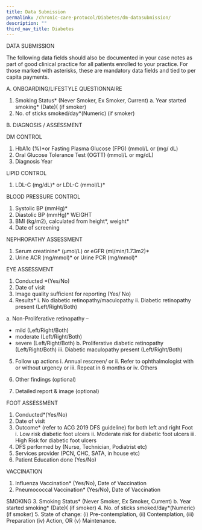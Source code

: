 ```yaml
---
title: Data Submission
permalink: /chronic-care-protocol/Diabetes/dm-datasubmission/
description: ""
third_nav_title: Diabetes
---
```

DATA SUBMISSION

The following data fields should also be documented in your case notes as part of good clinical practice for all patients enrolled to your practice.
For those marked with asterisks, these are mandatory data fields and tied to per capita payments. 

A.	ONBOARDING/LIFESTYLE QUESTIONNAIRE
1.	Smoking Status*  (Never Smoker, Ex Smoker, Current)
a.	Year started smoking* (Date)( (if smoker)
2.	No. of sticks smoked/day*(Numeric) (if smoker)

B. DIAGNOSIS / ASSESSMENT

DM CONTROL
1.	HbA1c (%)*or Fasting Plasma Glucose (FPG) (mmol/L or (mg/ dL)
2.	Oral Glucose Tolerance Test (OGTT) (mmol/L or mg/dL)
3.	Diagnosis Year 

LIPID CONTROL
1.	LDL-C (mg/dL)* or LDL-C (mmol/L)* 

BLOOD PRESSURE CONTROL
1.	Systolic BP (mmHg)* 
2.	Diastolic BP (mmHg)* 
WEIGHT
1.	BMI (kg/m2), calculated from height*, weight*
2.	Date of screening

NEPHROPATHY ASSESSMENT
1.	Serum creatinine* (μmol/L) or eGFR (ml/min/1.73m2)*  
2.	Urine ACR (mg/mmol)*  or Urine PCR (mg/mmol)* 

EYE ASSESSMENT 
1.	Conducted *(Yes/No)
2.	Date of visit 
3.	Image quality sufficient for reporting (Yes/ No)
4.	Results* 
i.	No diabetic retinopathy/maculopathy 
ii.	Diabetic retinopathy present (Left/Right/Both)

a.	Non-Proliferative retinopathy – 
-	 mild (Left/Right/Both)
-	 moderate (Left/Right/Both)
-	 severe (Left/Right/Both)
b.	Proliferative diabetic retinopathy (Left/Right/Both)
iii.	Diabetic maculopathy present (Left/Right/Both) 

5.	Follow up actions
i.	Annual rescreen/ or 
ii.	Refer to ophthalmologist with or without urgency or 
iii.	Repeat in 6 months or 
iv.	Others

6.	Other findings (optional)
7.	Detailed report & image (optional)  

FOOT ASSESSMENT 
1.	Conducted*(Yes/No)
2.	Date of visit
3.	Outcome* (refer to ACG 2019 DFS guideline) for both left and right Foot 
i.	Low risk diabetic foot ulcers
ii.	Moderate risk for diabetic foot ulcers 
iii.	High Risk for diabetic foot ulcers
4.	DFS performed by (Nurse, Technician, Podiatrist etc) 
5.	Services provider (PCN, CHC, SATA, in house etc) 
6.	Patient Education done (Yes/No)

VACCINATION
1.	Influenza Vaccination* (Yes/No), Date of Vaccination
2.	Pneumococcal Vaccination* (Yes/No), Date of Vaccination

SMOKING
3.	Smoking Status*  (Never Smoker, Ex Smoker, Current)
b.	Year started smoking* (Date)( (if smoker)
4.	No. of sticks smoked/day*(Numeric) (if smoker)
5.	State of change: (i) Pre-contemplation, (ii) Contemplation, (iii) Preparation (iv) Action, OR (v) Maintenance.